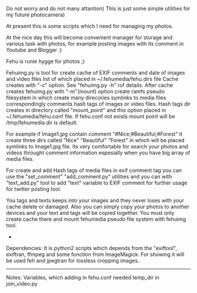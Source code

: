 Do not worry and do not many attantion) This is just some simple utilities for my future photocamera)

At present this is some scripts which I need for managing my photos. 

At the nice day this will become convenient manager for storage and various task with photos, for example posting images with its comment in Youtube and Blogger :)

Fehu is runie hygge for photos ;)

Fehuimg.py is tool for create cache of EXIF comments and date of images and video files list of which placed in ~/.fehumedia/fehu.dirs file
Cache creates with "-c" option. See "fehuimg.py -h" rof details.
After cache creates fehuimg.py with "-m"(mount) option create ramfs pseudo filesystem in which create many direcories symlinks to media files correspondingly comments hash tags of images or video files. Hash tags dir creates in directory called "mount_point" and this option placed in ~/.fehumedia/fehu.conf file. If fehu.conf not exists mount point will be /tmp/fehumedia dir is default.

For example if Image1.jpg contain comment "#Nice;#Beautiful;#Forest" it create three dirs called "Nice" "Beautiful" "Forest" in which will be placed symlinks to Image1.jpg file.
Its very comfortable for search your photos and videos throught comment information espesially when you have big array of media files.

For create and add Hash tags of media files in exif comment tag you can use the "set_comment" "add_comment.py" utilities and you can with "text_add.py" tool to add "text" variable to EXIF comment for further usage for twitter posting tool.

You tags and texts keeps into your images and they never loses with your cache delete or damaged.
Also you can simply copy your photos to another devices and your text and tags will be copied together.
You must only create cache there and mount fehumedia pseudo file system with fehuimg tool.

*
Dependencies:
It is python2 scripts which depends from the "exiftool", exiftran, ffmpeg and some function from ImageMagick.
For showing it will be used feh and jpegtran for lossless cropping images..


*********
Notes:
Variables, which adding in fehu.conf needed
temp_dir  in join_video.py


